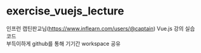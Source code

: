 # exercise_vuejs_lecture

인프런 캡틴판교님(https://www.inflearn.com/users/@captain) Vue.js 강의 실습 코드
<br>
부득이하게 github를 통해 기기간 workspace 공유
